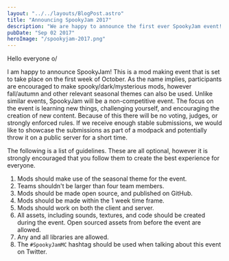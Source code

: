 ```yaml
---
layout: "../../layouts/BlogPost.astro"
title: "Announcing SpookyJam 2017"
description: "We are happy to announce the first ever SpookyJam event! Join us and the rest of the community in celebrating the fall season!"
pubDate: "Sep 02 2017"
heroImage: "/spookyjam-2017.png"
---
```


Hello everyone o/

I am happy to announce SpookyJam! This is a mod making event that is set to take place on the first week of October. As the name implies, participants are encouraged to make spooky/dark/mysterious mods, however fall/autumn and other relevant seasonal themes can also be used. Unlike similar events, SpookyJam will be a non-competitive event. The focus on the event is learning new things, challenging yourself, and encouraging the creation of new content. Because of this there will be no voting, judges, or strongly enforced rules. If we receive enough stable submissions, we would like to showcase the submissions as part of a modpack and potentially throw it on a public server for a short time.    

The following is a list of guidelines. These are all optional, however it is strongly encouraged that you follow them to create the best experience for everyone.

1. Mods should make use of the seasonal theme for the event.
2. Teams shouldn't be larger than four team members.
3. Mods should be made open source, and published on GitHub.
4. Mods should be made within the 1 week time frame.
5. Mods should work on both the client and server.
6. All assets, including sounds, textures, and code should be created during the event. Open sourced assets from before the event are allowed.
7. Any and all libraries are allowed.
8. The `#SpookyJamMC` hashtag should be used when talking about this event on Twitter.